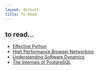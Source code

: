 ```yaml
---
layout: default
title: To Read
---
```


## to read...

- [Effective Python](https://effectivepython.com/)
- [High Performance Browser Networking](https://hpbn.co/)
- [Understanding Software Dynamics](https://www.amazon.com/Understanding-Software-Addison-Wesley-Professional-Computing/dp/0137589735)
- [The Internals of PostgreSQL](https://www.interdb.jp/pg/pgsql01.html)
